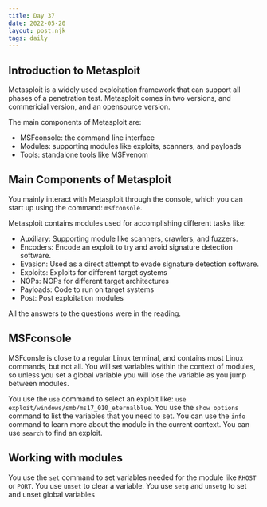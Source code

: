 ```yaml
---
title: Day 37
date: 2022-05-20
layout: post.njk
tags: daily
---
```


## Introduction to Metasploit
Metasploit is a widely used exploitation framework that can support all phases of a penetration test. Metasploit comes in two versions, and commericial version, and an opensource version.

The main components of Metasploit are:
- MSFconsole: the command line interface
- Modules: supporting modules like exploits, scanners, and payloads
- Tools: standalone tools like MSFvenom

## Main Components of Metasploit
You mainly interact with Metasploit through the console, which you can start up using the command: `msfconsole`.

Metasploit contains modules used for accomplishing different tasks like:
- Auxiliary: Supporting module like scanners, crawlers, and fuzzers.
- Encoders: Encode an exploit to try and avoid signature detection software.
- Evasion: Used as a direct attempt to evade signature detection software.
- Exploits: Exploits for different target systems
- NOPs: NOPs for different target architectures
- Payloads: Code to run on target systems
- Post: Post exploitation modules

All the answers to the questions were in the reading.

## MSFconsole
MSFconsle is close to a regular Linux terminal, and contains most Linux commands, but not all. You will set variables within the context of modules, so unless you set a global variable you will lose the variable as you jump between modules.

You use the `use` command to select an exploit like: `use exploit/windows/smb/ms17_010_eternalblue`.
You use the `show options` command to list the variables that you need to set.
You can use the `info` command to learn more about the module in the current context.
You can use `search` to find an exploit.

## Working with modules
You use the `set` command to set variables needed for the module like `RHOST` or `PORT`.
You use `unset` to clear a variable.
You use `setg` and `unsetg` to set and unset global variables






